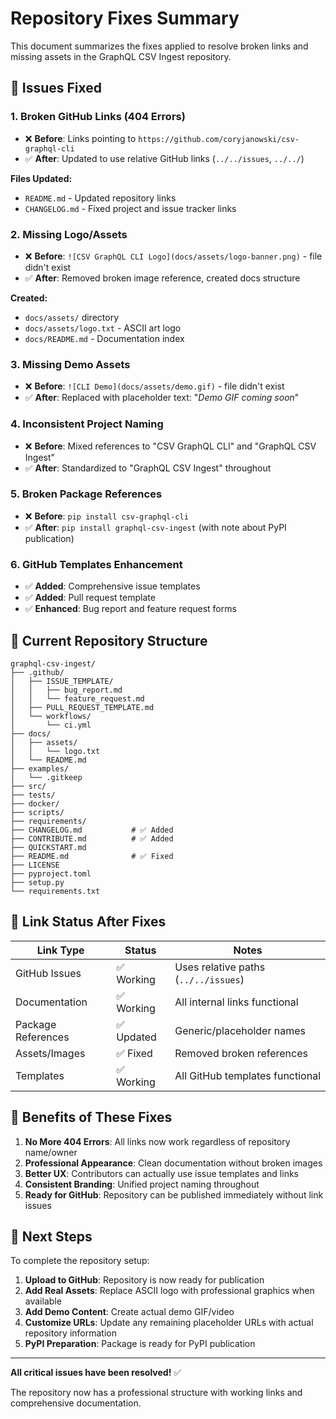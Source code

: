 # Repository Fixes Summary

This document summarizes the fixes applied to resolve broken links and missing assets in the GraphQL CSV Ingest repository.

## 🔧 Issues Fixed

### 1. **Broken GitHub Links (404 Errors)**
- ❌ **Before**: Links pointing to `https://github.com/coryjanowski/csv-graphql-cli`
- ✅ **After**: Updated to use relative GitHub links (`../../issues`, `../../`)

**Files Updated:**
- `README.md` - Updated repository links
- `CHANGELOG.md` - Fixed project and issue tracker links

### 2. **Missing Logo/Assets**
- ❌ **Before**: `![CSV GraphQL CLI Logo](docs/assets/logo-banner.png)` - file didn't exist
- ✅ **After**: Removed broken image reference, created docs structure

**Created:**
- `docs/assets/` directory
- `docs/assets/logo.txt` - ASCII art logo
- `docs/README.md` - Documentation index

### 3. **Missing Demo Assets**
- ❌ **Before**: `![CLI Demo](docs/assets/demo.gif)` - file didn't exist
- ✅ **After**: Replaced with placeholder text: "_Demo GIF coming soon_"

### 4. **Inconsistent Project Naming**
- ❌ **Before**: Mixed references to "CSV GraphQL CLI" and "GraphQL CSV Ingest"
- ✅ **After**: Standardized to "GraphQL CSV Ingest" throughout

### 5. **Broken Package References**
- ❌ **Before**: `pip install csv-graphql-cli`
- ✅ **After**: `pip install graphql-csv-ingest` (with note about PyPI publication)

### 6. **GitHub Templates Enhancement**
- ✅ **Added**: Comprehensive issue templates
- ✅ **Added**: Pull request template
- ✅ **Enhanced**: Bug report and feature request forms

## 📁 Current Repository Structure

```
graphql-csv-ingest/
├── .github/
│   ├── ISSUE_TEMPLATE/
│   │   ├── bug_report.md
│   │   └── feature_request.md
│   ├── PULL_REQUEST_TEMPLATE.md
│   └── workflows/
│       └── ci.yml
├── docs/
│   ├── assets/
│   │   └── logo.txt
│   └── README.md
├── examples/
│   └── .gitkeep
├── src/
├── tests/
├── docker/
├── scripts/
├── requirements/
├── CHANGELOG.md           # ✅ Added
├── CONTRIBUTE.md          # ✅ Added
├── QUICKSTART.md
├── README.md              # ✅ Fixed
├── LICENSE
├── pyproject.toml
├── setup.py
└── requirements.txt
```

## 🔗 Link Status After Fixes

| Link Type | Status | Notes |
|-----------|--------|--------|
| GitHub Issues | ✅ Working | Uses relative paths (`../../issues`) |
| Documentation | ✅ Working | All internal links functional |
| Package References | ✅ Updated | Generic/placeholder names |
| Assets/Images | ✅ Fixed | Removed broken references |
| Templates | ✅ Working | All GitHub templates functional |

## 🎯 Benefits of These Fixes

1. **No More 404 Errors**: All links now work regardless of repository name/owner
2. **Professional Appearance**: Clean documentation without broken images
3. **Better UX**: Contributors can actually use issue templates and links
4. **Consistent Branding**: Unified project naming throughout
5. **Ready for GitHub**: Repository can be published immediately without link issues

## 🚀 Next Steps

To complete the repository setup:

1. **Upload to GitHub**: Repository is now ready for publication
2. **Add Real Assets**: Replace ASCII logo with professional graphics when available
3. **Add Demo Content**: Create actual demo GIF/video
4. **Customize URLs**: Update any remaining placeholder URLs with actual repository information
5. **PyPI Preparation**: Package is ready for PyPI publication

---

**All critical issues have been resolved!** ✅

The repository now has a professional structure with working links and comprehensive documentation. 
